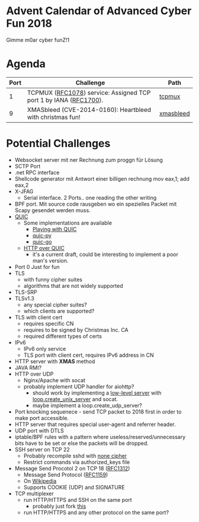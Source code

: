 # Advent Calendar of Advanced Cyber Fun 2018
Gimme m0ar cyber funZ!1

# Agenda

| Port | Challenge | Path |
| ---- | --------- | ---- |
| 1    | TCPMUX ([RFC1078](https://tools.ietf.org/html/rfc1078)) service: Assigned TCP port 1 by IANA ([RFC1700](https://tools.ietf.org/html/rfc1700)). | [tcpmux](tcpmux) 
| 9    | XMASbleed (CVE-2014-0160): Heartbleed with christmas fun! | [xmasbleed](xmasbleed)

# Potential Challenges

* Websocket server mit ner Rechnung zum proggn für Lösung
* SCTP Port
* .net RPC interface
* Shellcode generator mit Antwort einer billigen rechnung mov eax,1; add eax,2
* X-JFAG
  * Serial interface. 2 Ports.. one reading the other writing
* BPF port. Mit source code rausgeben wo ein spezielles Packet mit Scapy gesendet werden muss.
* [QUIC](https://ma.ttias.be/googles-quic-protocol-moving-web-tcp-udp/)
    * Some implementations are available
        * [Playing with QUIC](https://www.chromium.org/quic/playing-with-quic)
        * [quic-py](https://github.com/ZhukovAlexander/quic-py)
        * [quic-go](https://github.com/lucas-clemente/quic-go)
    * [HTTP over QUIC](https://tools.ietf.org/html/draft-ietf-quic-http-03)
        * it's a current draft, could be interesting to implement a poor man's version.
* Port 0 Just for fun
* TLS
    * with funny cipher suites
    * algorithms that are not widely supported
* TLS-SRP
* TLSv1.3
    * any special cipher suites?
    * which clients are supported?
* TLS with client cert
    * requires specific CN
    * requires to be signed by Christmas Inc. CA
    * required different types of certs
* IPv6
    * IPv6 only service
    * TLS port with client cert, requires IPv6 address in CN
* HTTP server with **XMAS** method
* JAVA RMI?
* HTTP over UDP
    * Nginx/Apache with socat
    * probably implement UDP handler for aiohttp?
        * should work by implementing a [low-level server](https://docs.aiohttp.org/en/stable/web_lowlevel.html#run-a-basic-low-level-server) with [loop.create_unix_server](https://docs.python.org/3/library/asyncio-eventloop.html#asyncio.loop.create_server) and socat.
        * maybe implement a loop.create_udp_server?
* Port knocking sequenece - send TCP packet to 2018 first in order to make port accessible.
* HTTP server that requires special user-agent and referrer header.
* UDP port with DTLS
* iptable/BPF rules with a pattern where useless/reserved/unnecessary bits have to be set or else the packets will be dropped.
* SSH server on TCP 22
    * Probably recompile sshd with [none cipher](https://serverfault.com/questions/116875/how-can-i-disable-encryption-on-openssh/606367#606367)
    * Restrict commands via authorized_keys file
* Message Send Procotol 2 on TCP 18 ([RFC1312](https://tools.ietf.org/html/rfc1312))
    * Message Send Protocol ([RFC1159](https://tools.ietf.org/html/rfc1159))
    * On [Wikipedia](https://en.wikipedia.org/wiki/Message_Send_Protocol)
    * Supports COOKIE (UDP) and SIGNATURE
* TCP multiplexer
    * run HTTP/HTTPS and SSH on the same port
        * probably just fork [this](https://github.com/draplater/tcpmux)
    * run HTTP/HTTPS and any other protocol on the same port?
